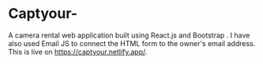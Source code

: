 # Captyour-
A camera rental web application built using React.js and Bootstrap . I have also used Email JS to connect the HTML form to the owner's email address.
This is live on https://captyour.netlify.app/. 
